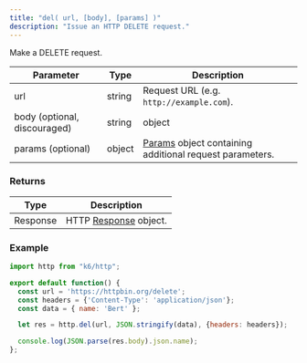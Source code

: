 ```yaml
---
title: "del( url, [body], [params] )"
description: "Issue an HTTP DELETE request."
---
```


Make a DELETE request.

| Parameter | Type | Description |
| --------- | ---- | ----------- |
| url                          | string | Request URL (e.g. `http://example.com`).                                                              |
| body (optional, discouraged) | string | object                                                                                                | Request body; objects will be `x-www-form-urlencoded`. This is discouraged, because sending a DELETE request with a body has [no defined semantics](https://tools.ietf.org/html/rfc7231#section-4.3.5) and may cause some servers to reject it. |
| params (optional)            | object | [Params](/javascript-api/k6-http/params) object containing additional request parameters. |

### Returns

| Type     | Description                                                           |
| -------- | --------------------------------------------------------------------- |
| Response | HTTP [Response](/javascript-api/k6-http/response) object. |

### Example

<div class="code-group" data-props='{"labels": [], lineNumbers=[true]}'>

```js
import http from "k6/http";

export default function() {
  const url = 'https://httpbin.org/delete';
  const headers = {'Content-Type': 'application/json'};
  const data = { name: 'Bert' };

  let res = http.del(url, JSON.stringify(data), {headers: headers});

  console.log(JSON.parse(res.body).json.name);
};
```

</div>

